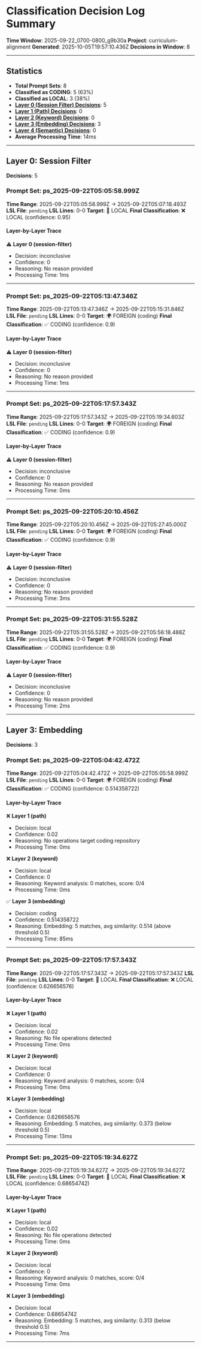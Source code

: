 # Classification Decision Log Summary

**Time Window**: 2025-09-22_0700-0800_g9b30a
**Project**: curriculum-alignment
**Generated**: 2025-10-05T19:57:10.436Z
**Decisions in Window**: 8

---

## Statistics

- **Total Prompt Sets**: 8
- **Classified as CODING**: 5 (63%)
- **Classified as LOCAL**: 3 (38%)
- **[Layer 0 (Session Filter) Decisions](#layer-0-session-filter)**: 5
- **[Layer 1 (Path) Decisions](#layer-1-path)**: 0
- **[Layer 2 (Keyword) Decisions](#layer-2-keyword)**: 0
- **[Layer 3 (Embedding) Decisions](#layer-3-embedding)**: 3
- **[Layer 4 (Semantic) Decisions](#layer-4-semantic)**: 0
- **Average Processing Time**: 14ms

---

## Layer 0: Session Filter

**Decisions**: 5

### Prompt Set: ps_2025-09-22T05:05:58.999Z

**Time Range**: 2025-09-22T05:05:58.999Z → 2025-09-22T05:07:18.493Z
**LSL File**: `pending`
**LSL Lines**: 0-0
**Target**: 📍 LOCAL
**Final Classification**: ❌ LOCAL (confidence: 0.95)

#### Layer-by-Layer Trace

⚠️ **Layer 0 (session-filter)**
- Decision: inconclusive
- Confidence: 0
- Reasoning: No reason provided
- Processing Time: 1ms

---

### Prompt Set: ps_2025-09-22T05:13:47.346Z

**Time Range**: 2025-09-22T05:13:47.346Z → 2025-09-22T05:15:31.846Z
**LSL File**: `pending`
**LSL Lines**: 0-0
**Target**: 🌍 FOREIGN (coding)
**Final Classification**: ✅ CODING (confidence: 0.9)

#### Layer-by-Layer Trace

⚠️ **Layer 0 (session-filter)**
- Decision: inconclusive
- Confidence: 0
- Reasoning: No reason provided
- Processing Time: 1ms

---

### Prompt Set: ps_2025-09-22T05:17:57.343Z

**Time Range**: 2025-09-22T05:17:57.343Z → 2025-09-22T05:19:34.603Z
**LSL File**: `pending`
**LSL Lines**: 0-0
**Target**: 🌍 FOREIGN (coding)
**Final Classification**: ✅ CODING (confidence: 0.9)

#### Layer-by-Layer Trace

⚠️ **Layer 0 (session-filter)**
- Decision: inconclusive
- Confidence: 0
- Reasoning: No reason provided
- Processing Time: 0ms

---

### Prompt Set: ps_2025-09-22T05:20:10.456Z

**Time Range**: 2025-09-22T05:20:10.456Z → 2025-09-22T05:27:45.000Z
**LSL File**: `pending`
**LSL Lines**: 0-0
**Target**: 🌍 FOREIGN (coding)
**Final Classification**: ✅ CODING (confidence: 0.9)

#### Layer-by-Layer Trace

⚠️ **Layer 0 (session-filter)**
- Decision: inconclusive
- Confidence: 0
- Reasoning: No reason provided
- Processing Time: 3ms

---

### Prompt Set: ps_2025-09-22T05:31:55.528Z

**Time Range**: 2025-09-22T05:31:55.528Z → 2025-09-22T05:56:18.488Z
**LSL File**: `pending`
**LSL Lines**: 0-0
**Target**: 🌍 FOREIGN (coding)
**Final Classification**: ✅ CODING (confidence: 0.9)

#### Layer-by-Layer Trace

⚠️ **Layer 0 (session-filter)**
- Decision: inconclusive
- Confidence: 0
- Reasoning: No reason provided
- Processing Time: 2ms

---

## Layer 3: Embedding

**Decisions**: 3

### Prompt Set: ps_2025-09-22T05:04:42.472Z

**Time Range**: 2025-09-22T05:04:42.472Z → 2025-09-22T05:05:58.999Z
**LSL File**: `pending`
**LSL Lines**: 0-0
**Target**: 🌍 FOREIGN (coding)
**Final Classification**: ✅ CODING (confidence: 0.514358722)

#### Layer-by-Layer Trace

❌ **Layer 1 (path)**
- Decision: local
- Confidence: 0.02
- Reasoning: No operations target coding repository
- Processing Time: 0ms

❌ **Layer 2 (keyword)**
- Decision: local
- Confidence: 0
- Reasoning: Keyword analysis: 0 matches, score: 0/4
- Processing Time: 0ms

✅ **Layer 3 (embedding)**
- Decision: coding
- Confidence: 0.514358722
- Reasoning: Embedding: 5 matches, avg similarity: 0.514 (above threshold 0.5)
- Processing Time: 85ms

---

### Prompt Set: ps_2025-09-22T05:17:57.343Z

**Time Range**: 2025-09-22T05:17:57.343Z → 2025-09-22T05:17:57.343Z
**LSL File**: `pending`
**LSL Lines**: 0-0
**Target**: 📍 LOCAL
**Final Classification**: ❌ LOCAL (confidence: 0.626656576)

#### Layer-by-Layer Trace

❌ **Layer 1 (path)**
- Decision: local
- Confidence: 0.02
- Reasoning: No file operations detected
- Processing Time: 0ms

❌ **Layer 2 (keyword)**
- Decision: local
- Confidence: 0
- Reasoning: Keyword analysis: 0 matches, score: 0/4
- Processing Time: 0ms

❌ **Layer 3 (embedding)**
- Decision: local
- Confidence: 0.626656576
- Reasoning: Embedding: 5 matches, avg similarity: 0.373 (below threshold 0.5)
- Processing Time: 13ms

---

### Prompt Set: ps_2025-09-22T05:19:34.627Z

**Time Range**: 2025-09-22T05:19:34.627Z → 2025-09-22T05:19:34.627Z
**LSL File**: `pending`
**LSL Lines**: 0-0
**Target**: 📍 LOCAL
**Final Classification**: ❌ LOCAL (confidence: 0.68654742)

#### Layer-by-Layer Trace

❌ **Layer 1 (path)**
- Decision: local
- Confidence: 0.02
- Reasoning: No file operations detected
- Processing Time: 0ms

❌ **Layer 2 (keyword)**
- Decision: local
- Confidence: 0
- Reasoning: Keyword analysis: 0 matches, score: 0/4
- Processing Time: 0ms

❌ **Layer 3 (embedding)**
- Decision: local
- Confidence: 0.68654742
- Reasoning: Embedding: 5 matches, avg similarity: 0.313 (below threshold 0.5)
- Processing Time: 7ms

---

